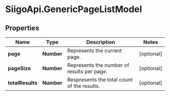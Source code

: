 # SiigoApi.GenericPageListModel

## Properties

Name | Type | Description | Notes
------------ | ------------- | ------------- | -------------
**page** | **Number** | Represents the current page. | [optional] 
**pageSize** | **Number** | Represents the number of results per page. | [optional] 
**totalResults** | **Number** | Respresents the total count of the results. | [optional] 


